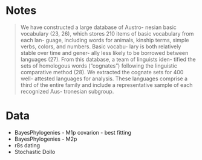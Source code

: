 # Notes

> We have constructed a large database of Austro- nesian basic vocabulary (23, 26), which stores 210 items of basic vocabulary from each lan- guage, including words for animals, kinship terms, simple verbs, colors, and numbers. Basic vocabu- lary is both relatively stable over time and gener- ally less likely to be borrowed between languages (27). From this database, a team of linguists iden- tified the sets of homologous words (“cognates”) following the linguistic comparative method (28). We extracted the cognate sets for 400 well- attested languages for analysis. These languages comprise a third of the entire family and include a representative sample of each recognized Aus- tronesian subgroup.


# Data

* BayesPhylogenies - M1p covarion - best fitting
* BayesPhylogenies - M2p
* r8s dating
* Stochastic Dollo
